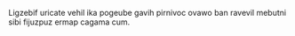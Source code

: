 Ligzebif uricate vehil ika pogeube gavih pirnivoc ovawo ban ravevil mebutni sibi fijuzpuz ermap cagama cum.